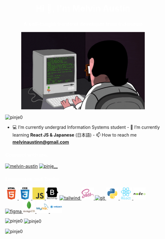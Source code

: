 <h1 align="center" style="color: white">Hi 👋, I'm Melvin Austin</h1>
<h3 align="center" style="color: white">
    A self-taught frontend developer from Indonesia
</h3>
<div align="center">
    <img
        src="https://github.com/pinje0/pinje0/blob/main/coderman.gif"
        alt="Coder"
        width="400"
        height="250"
    />
</div>

<p align="left">
    <img
        src="https://komarev.com/ghpvc/?username=pinje0&label=Profile%20views&color=0e75b6&style=flat"
        alt="pinje0"
    />
</p>

- 💻 I’m currently undergrad Information Systems student - 🌱 I’m currently
learning **React JS & Japanese** (日本語) - 📫 How to reach me
**melvinaustinn@gmail.com**

<h3 align="left" style="color: white">Connect with me:</h3>
<p align="left">
    <a href="https://linkedin.com/in/melvin-austin" target="_blank"
        ><img
            align="center"
            src="https://raw.githubusercontent.com/rahuldkjain/github-profile-readme-generator/master/src/images/icons/Social/linked-in-alt.svg"
            alt="melvin-austin"
            height="30"
            width="40"
    /></a>
    <a href="https://instagram.com/pinje__" target="_blank"
        ><img
            align="center"
            src="https://raw.githubusercontent.com/rahuldkjain/github-profile-readme-generator/master/src/images/icons/Social/instagram.svg"
            alt="pinje__"
            height="30"
            width="40"
    /></a>
</p>

<h3 align="left" style="color: white">Languages and Tools:</h3>
<p align="left">
    <a href="https://www.w3.org/html/" target="_blank" rel="noreferrer">
        <img
            src="https://raw.githubusercontent.com/devicons/devicon/master/icons/html5/html5-original-wordmark.svg"
            alt="html5"
            width="40"
            height="40"
        /> </a
    ><a href="https://getbootstrap.com" target="_blank" rel="noreferrer"
        ><a
            href="https://www.w3schools.com/css/"
            target="_blank"
            rel="noreferrer"
        >
            <img
                src="https://raw.githubusercontent.com/devicons/devicon/master/icons/css3/css3-original-wordmark.svg"
                alt="css3"
                width="40"
                height="40"
            /><a
                href="https://developer.mozilla.org/en-US/docs/Web/JavaScript"
                target="_blank"
                rel="noreferrer"
            >
                <img
                    src="https://raw.githubusercontent.com/devicons/devicon/master/icons/javascript/javascript-original.svg"
                    alt="javascript"
                    width="40"
                    height="40"
                />
            </a>
        </a>
        <img
            src="https://raw.githubusercontent.com/devicons/devicon/master/icons/bootstrap/bootstrap-plain-wordmark.svg"
            alt="bootstrap"
            width="40"
            height="40"
        /> </a
    ><a href="https://tailwindcss.com/" target="_blank" rel="noreferrer">
        <img
            src="https://www.vectorlogo.zone/logos/tailwindcss/tailwindcss-icon.svg"
            alt="tailwind"
            width="40"
            height="40"
        /> </a
    ><a href="https://sass-lang.com" target="_blank" rel="noreferrer">
        <img
            src="https://raw.githubusercontent.com/devicons/devicon/master/icons/sass/sass-original.svg"
            alt="sass"
            width="40"
            height="40"
        />
    </a>
    <a href="https://git-scm.com/" target="_blank" rel="noreferrer">
        <img
            src="https://www.vectorlogo.zone/logos/git-scm/git-scm-icon.svg"
            alt="git"
            width="40"
            height="40"
        /> </a
    ><a href="https://www.python.org" target="_blank" rel="noreferrer">
        <img
            src="https://raw.githubusercontent.com/devicons/devicon/master/icons/python/python-original.svg"
            alt="python"
            width="40"
            height="40"
        /> </a
    ><a href="https://reactjs.org/" target="_blank" rel="noreferrer">
        <img
            src="https://raw.githubusercontent.com/devicons/devicon/master/icons/react/react-original-wordmark.svg"
            alt="react"
            width="40"
            height="40"
        /> </a
    ><a href="https://nodejs.org" target="_blank" rel="noreferrer">
        <img
            src="https://raw.githubusercontent.com/devicons/devicon/master/icons/nodejs/nodejs-original-wordmark.svg"
            alt="nodejs"
            width="40"
            height="40"
        />
    </a>
    <a href="https://www.figma.com/" target="_blank" rel="noreferrer">
        <img
            src="https://www.vectorlogo.zone/logos/figma/figma-icon.svg"
            alt="figma"
            width="40"
            height="40"
        />
    </a>
    <a href="https://www.mongodb.com/" target="_blank" rel="noreferrer">
        <img
            src="https://raw.githubusercontent.com/devicons/devicon/master/icons/mongodb/mongodb-original-wordmark.svg"
            alt="mongodb"
            width="40"
            height="40"
        />
    </a>
    <a href="https://www.mysql.com/" target="_blank" rel="noreferrer">
        <img
            src="https://raw.githubusercontent.com/devicons/devicon/master/icons/mysql/mysql-original-wordmark.svg"
            alt="mysql"
            width="40"
            height="40"
        />
    </a>
    <a href="https://webpack.js.org" target="_blank" rel="noreferrer">
        <img
            src="https://raw.githubusercontent.com/devicons/devicon/d00d0969292a6569d45b06d3f350f463a0107b0d/icons/webpack/webpack-original-wordmark.svg"
            alt="webpack"
            width="40"
            height="40"
        />
    </a>
</p>

<p>
    <img
        align="left"
        src="https://github-readme-stats.vercel.app/api/top-langs?username=pinje0&show_icons=true&locale=en&layout=compact"
        alt="pinje0"
    />
</p>

<p>
    &nbsp;<img
        align="center"
        src="https://github-readme-stats.vercel.app/api?username=pinje0&show_icons=true&locale=en"
        alt="pinje0"
    />
</p>

<p>
    <img
        align="center"
        src="https://github-readme-streak-stats.herokuapp.com/?user=pinje0&"
        alt="pinje0"
    />
</p>
